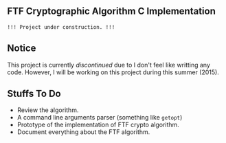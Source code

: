 FTF Cryptographic Algorithm C Implementation
--------------------------------------------

`!!! Project under construction. !!!`

## Notice

This project is currently *discontinued* due to I don't feel like writting any code. However, I will be working on this project during this summer (2015).

## Stuffs To Do

* Review the algorithm.
* A command line arguments parser (something like `getopt`)
* Prototype of the implementation of FTF crypto algorithm.
* Document everything about the FTF algorithm. 
